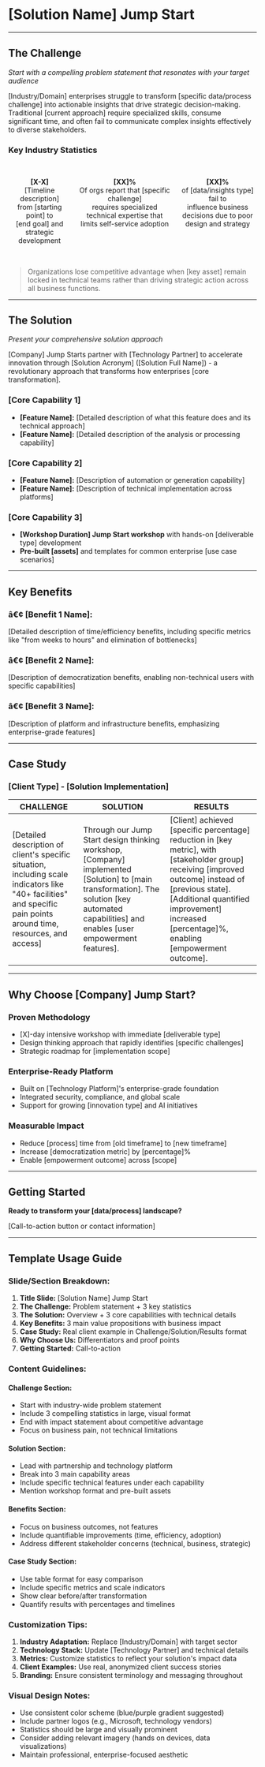 # [Solution Name] Jump Start

---

## The Challenge

*Start with a compelling problem statement that resonates with your target audience*

[Industry/Domain] enterprises struggle to transform [specific data/process challenge] into actionable insights that drive strategic decision-making. Traditional [current approach] require specialized skills, consume significant time, and often fail to communicate complex insights effectively to diverse stakeholders.

### Key Industry Statistics

<div style="display: flex; justify-content: space-around; text-align: center; margin: 2rem 0;">

**[X-X]**  
[Timeline description]  
from [starting point] to  
[end goal] and  
strategic development

**[XX]%**  
Of orgs report that [specific challenge]  
requires specialized  
technical expertise that  
limits self-service adoption

**[XX]%**  
of [data/insights type] fail to  
influence business  
decisions due to poor  
design and strategy

</div>

> Organizations lose competitive advantage when [key asset] remain locked in technical teams rather than driving strategic action across all business functions.

---

## The Solution

*Present your comprehensive solution approach*

[Company] Jump Starts partner with [Technology Partner] to accelerate innovation through [Solution Acronym] ([Solution Full Name]) - a revolutionary approach that transforms how enterprises [core transformation].

### [Core Capability 1]

- **[Feature Name]:** [Detailed description of what this feature does and its technical approach]
- **[Feature Name]:** [Detailed description of the analysis or processing capability]

### [Core Capability 2]

- **[Feature Name]:** [Description of automation or generation capability]
- **[Feature Name]:** [Description of technical implementation across platforms]

### [Core Capability 3]

- **[Workshop Duration] Jump Start workshop** with hands-on [deliverable type] development
- **Pre-built [assets]** and templates for common enterprise [use case scenarios]

---

## Key Benefits

### â€¢ **[Benefit 1 Name]:** 
[Detailed description of time/efficiency benefits, including specific metrics like "from weeks to hours" and elimination of bottlenecks]

### â€¢ **[Benefit 2 Name]:** 
[Description of democratization benefits, enabling non-technical users with specific capabilities]

### â€¢ **[Benefit 3 Name]:** 
[Description of platform and infrastructure benefits, emphasizing enterprise-grade features]

---

## Case Study

### [Client Type] - [Solution Implementation]

| **CHALLENGE** | **SOLUTION** | **RESULTS** |
|---------------|--------------|-------------|
| [Detailed description of client's specific situation, including scale indicators like "40+ facilities" and specific pain points around time, resources, and access] | Through our Jump Start design thinking workshop, [Company] implemented [Solution] to [main transformation]. The solution [key automated capabilities] and enables [user empowerment features]. | [Client] achieved [specific percentage] reduction in [key metric], with [stakeholder group] receiving [improved outcome] instead of [previous state]. [Additional quantified improvement] increased [percentage]%, enabling [empowerment outcome]. |

---

## Why Choose [Company] Jump Start?

### Proven Methodology
- [X]-day intensive workshop with immediate [deliverable type]
- Design thinking approach that rapidly identifies [specific challenges]
- Strategic roadmap for [implementation scope]

### Enterprise-Ready Platform
- Built on [Technology Platform]'s enterprise-grade foundation
- Integrated security, compliance, and global scale
- Support for growing [innovation type] and AI initiatives

### Measurable Impact
- Reduce [process] time from [old timeframe] to [new timeframe]
- Increase [democratization metric] by [percentage]%
- Enable [empowerment outcome] across [scope]

---

## Getting Started

**Ready to transform your [data/process] landscape?**

[Call-to-action button or contact information]

---

## Template Usage Guide

### Slide/Section Breakdown:

1. **Title Slide:** [Solution Name] Jump Start
2. **The Challenge:** Problem statement + 3 key statistics
3. **The Solution:** Overview + 3 core capabilities with technical details
4. **Key Benefits:** 3 main value propositions with business impact
5. **Case Study:** Real client example in Challenge/Solution/Results format
6. **Why Choose Us:** Differentiators and proof points
7. **Getting Started:** Call-to-action

### Content Guidelines:

#### Challenge Section:
- Start with industry-wide problem statement
- Include 3 compelling statistics in large, visual format
- End with impact statement about competitive advantage
- Focus on business pain, not technical limitations

#### Solution Section:
- Lead with partnership and technology platform
- Break into 3 main capability areas
- Include specific technical features under each capability
- Mention workshop format and pre-built assets

#### Benefits Section:
- Focus on business outcomes, not features
- Include quantifiable improvements (time, efficiency, adoption)
- Address different stakeholder concerns (technical, business, strategic)

#### Case Study Section:
- Use table format for easy comparison
- Include specific metrics and scale indicators
- Show clear before/after transformation
- Quantify results with percentages and timelines

### Customization Tips:

1. **Industry Adaptation:** Replace [Industry/Domain] with target sector
2. **Technology Stack:** Update [Technology Partner] and technical details
3. **Metrics:** Customize statistics to reflect your solution's impact data
4. **Client Examples:** Use real, anonymized client success stories
5. **Branding:** Ensure consistent terminology and messaging throughout

### Visual Design Notes:

- Use consistent color scheme (blue/purple gradient suggested)
- Include partner logos (e.g., Microsoft, technology vendors)
- Statistics should be large and visually prominent
- Consider adding relevant imagery (hands on devices, data visualizations)
- Maintain professional, enterprise-focused aesthetic
